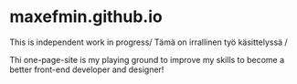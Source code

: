 # maxefmin.github.io
This is independent work in progress/ Tämä on irrallinen työ käsittelyssä / 

Thi one-page-site is my playing ground to improve my skills to become a better front-end developer and designer!

